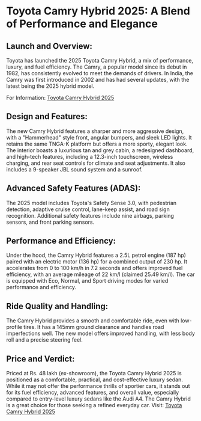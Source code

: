 # Toyota Camry Hybrid 2025: A Blend of Performance and Elegance

## Launch and Overview:
Toyota has launched the 2025 Toyota Camry Hybrid, a mix of performance, luxury, and fuel efficiency. The Camry, a popular model since its debut in 1982, has consistently evolved to meet the demands of drivers. In India, the Camry was first introduced in 2002 and has had several updates, with the latest being the 2025 hybrid model.

For Information: [Toyota Camry Hybrid 2025](https://ccpeijk.in/toyota-camry-hybrid-2025/)

## Design and Features:
The new Camry Hybrid features a sharper and more aggressive design, with a "Hammerhead" style front, angular bumpers, and sleek LED lights. It retains the same TNGA-K platform but offers a more sporty, elegant look. The interior boasts a luxurious tan and grey cabin, a redesigned dashboard, and high-tech features, including a 12.3-inch touchscreen, wireless charging, and rear seat controls for climate and seat adjustments. It also includes a 9-speaker JBL sound system and a sunroof.

## Advanced Safety Features (ADAS):
The 2025 model includes Toyota's Safety Sense 3.0, with pedestrian detection, adaptive cruise control, lane-keep assist, and road sign recognition. Additional safety features include nine airbags, parking sensors, and front parking sensors.

## Performance and Efficiency:
Under the hood, the Camry Hybrid features a 2.5L petrol engine (187 hp) paired with an electric motor (136 hp) for a combined output of 230 hp. It accelerates from 0 to 100 km/h in 7.2 seconds and offers improved fuel efficiency, with an average mileage of 22 km/l (claimed 25.49 km/l). The car is equipped with Eco, Normal, and Sport driving modes for varied performance and efficiency.

## Ride Quality and Handling:
The Camry Hybrid provides a smooth and comfortable ride, even with low-profile tires. It has a 145mm ground clearance and handles road imperfections well. The new model offers improved handling, with less body roll and a precise steering feel.

## Price and Verdict:
Priced at Rs. 48 lakh (ex-showroom), the Toyota Camry Hybrid 2025 is positioned as a comfortable, practical, and cost-effective luxury sedan. While it may not offer the performance thrills of sportier cars, it stands out for its fuel efficiency, advanced features, and overall value, especially compared to entry-level luxury sedans like the Audi A4. The Camry Hybrid is a great choice for those seeking a refined everyday car.
Visit: [Toyota Camry Hybrid 2025](https://ccpeijk.in/toyota-camry-hybrid-2025/)

